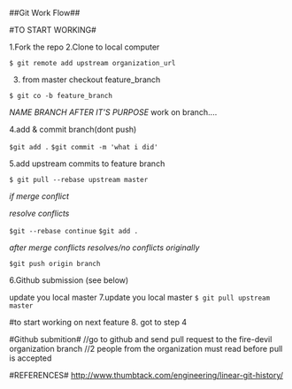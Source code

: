 ##Git Work Flow##

#TO START WORKING#

1.Fork the repo
2.Clone to local computer

`$ git remote add upstream organization_url`

3. from  master checkout feature_branch

`$ git co -b feature_branch`

_NAME BRANCH AFTER IT'S PURPOSE_
work on branch....

4.add & commit branch(dont push)

`$git add .`
`$git commit -m 'what i did'`


5.add upstream commits to feature  branch

`$ git pull --rebase upstream master`

_if merge conflict_

_resolve conflicts_

`$git --rebase continue`
`$git add .`

_after merge conflicts resolves/no conflicts  originally_

`$git push origin branch`


6.Github submission (see below) 

update you local master
7.update you local master
`$ git pull upstream master`

#to start working on next feature
8. got to step 4


#Github submition#
//go to github and send pull request to the fire-devil organization branch
//2 people from the organization must read before pull is accepted

#REFERENCES#
http://www.thumbtack.com/engineering/linear-git-history/

